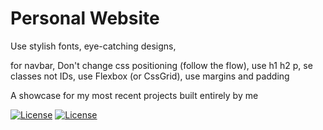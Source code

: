 # Personal Website

Use stylish fonts, eye-catching designs, <nav> for navbar, Don't change css positioning (follow the flow), use h1 h2 p, se classes not IDs, use Flexbox (or CssGrid), use margins and padding
  
A showcase for my most recent projects built entirely by me

[![License](https://img.shields.io/badge/Website-Link-blue)](https://iggy-o.github.io/) 
[![License](http://img.shields.io/:license-mit-blue.svg?style=flat-square)](https://github.com/Iggy-o/TicTacToe-Ultimate-Rivals/blob/Primary-Branch/LICENSE)
